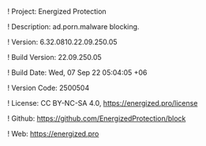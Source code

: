 ! Project: Energized Protection

! Description: ad.porn.malware blocking.

! Version: 6.32.0810.22.09.250.05

! Build Version: 22.09.250.05

! Build Date: Wed, 07 Sep 22 05:04:05 +06

! Version Code: 2500504

! License: CC BY-NC-SA 4.0, https://energized.pro/license

! Github: https://github.com/EnergizedProtection/block

! Web: https://energized.pro

